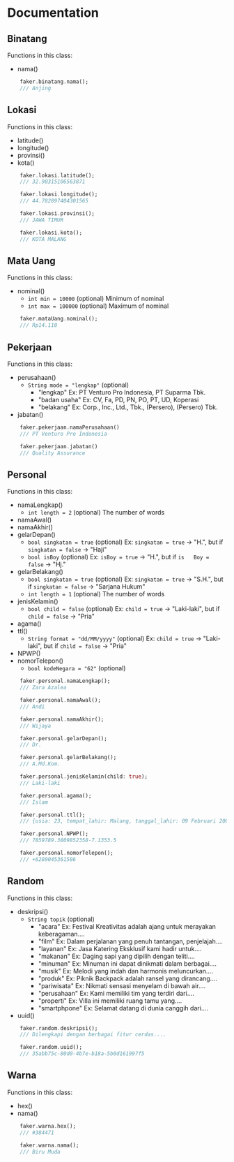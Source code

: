 # Documentation

## Binatang

Functions in this class:
- nama()

```dart
    faker.binatang.nama();
    /// Anjing
```

## Lokasi

Functions in this class:
- latitude()
- longitude()
- provinsi()
- kota()

```dart
    faker.lokasi.latitude();
    /// 32.90315106563871

    faker.lokasi.longitude();
    /// 44.782897404301565

    faker.lokasi.provinsi();
    /// JAWA TIMUR

    faker.lokasi.kota();
    /// KOTA MALANG
```

## Mata Uang

Functions in this class:
- nominal()
	- `int min = 10000`     (optional) Minimum of nominal
	- `int max = 100000`    (optional) Maximum of nominal

```dart
    faker.mataUang.nominal();
    /// Rp14.110
```

## Pekerjaan

Functions in this class:
- perusahaan()
	- `String mode = "lengkap"` (optional)
		- "lengkap"     Ex: PT Venturo Pro Indonesia, PT Suparma Tbk.
		- "badan usaha" Ex: CV, Fa, PD, PN, PO, PT, UD, Koperasi
		- "belakang"    Ex: Corp., Inc., Ltd., Tbk., (Persero), (Persero) Tbk.
- jabatan()

```dart
    faker.pekerjaan.namaPerusahaan()
    /// PT Venturo Pro Indonesia

    faker.pekerjaan.jabatan()
    /// Quality Assurance
```

## Personal

Functions in this class:
- namaLengkap()
  	- `int length = 2`  (optional) The number of words
- namaAwal()
- namaAkhir()
- gelarDepan()
  	- `bool singkatan = true`   (optional) Ex: `singkatan = true` 	-> "H.", but if `singkatan = false` -> "Haji"
  	- `bool isBoy`              (optional) Ex: `isBoy = true` -> "H.", but if `is	Boy = false` -> "Hj."
- gelarBelakang()
  	- `bool singkatan = true`   (optional) Ex: `singkatan = true` -> "S.H.", but if `singkatan = false` -> "Sarjana Hukum"
  	- `int length = 1`          (optional) The number of words
- jenisKelamin()
  	- `bool child = false`  (optional) Ex: `child = true` -> "Laki-laki", but if `child = false` -> "Pria"
- agama()
- ttl()
  	- `String format = "dd/MM/yyyy"`    (optional) Ex: `child = true` -> "Laki-laki", but if `child = false` -> "Pria"
- NPWP()
- nomorTelepon()
	- `bool kodeNegara = "62"` (optional)

```dart
    faker.personal.namaLengkap();
    /// Zara Azalea

    faker.personal.namaAwal();
    /// Andi

    faker.personal.namaAkhir();
    /// Wijaya

    faker.personal.gelarDepan();
    /// Dr.

    faker.personal.gelarBelakang();
    /// A.Md.Kom.

    faker.personal.jenisKelamin(child: true);
    /// Laki-laki

    faker.personal.agama();
    /// Islam

    faker.personal.ttl();
    /// {usia: 23, tempat_lahir: Malang, tanggal_lahir: 09 Februari 2000, label: Malang, 09 Februari 2000}

    faker.personal.NPWP();
	/// 7859789.3809852358-7.1353.5

    faker.personal.nomorTelepon();
	/// +6289045361586
```

## Random

Functions in this class:
- deskripsi()
	- `String topik` (optional)
		- "acara"       Ex: Festival Kreativitas adalah ajang untuk merayakan keberagaman....
		- "film"        Ex: Dalam perjalanan yang penuh tantangan, penjelajah....
		- "layanan"     Ex: Jasa Katering Eksklusif kami hadir untuk....
		- "makanan"     Ex: Daging sapi yang dipilih dengan teliti....
		- "minuman"     Ex: Minuman ini dapat dinikmati dalam berbagai....
		- "musik"       Ex: Melodi yang indah dan harmonis meluncurkan....
		- "produk"      Ex: Piknik Backpack adalah ransel yang dirancang....
		- "pariwisata"  Ex: Nikmati sensasi menyelam di bawah air....
		- "perusahaan"  Ex: Kami memiliki tim yang terdiri dari....
		- "properti"    Ex: Villa ini memiliki ruang tamu yang....
		- "smartphpone" Ex: Selamat datang di dunia canggih dari....
- uuid()

```dart
    faker.random.deskripsi();
    /// Dilengkapi dengan berbagai fitur cerdas....

    faker.random.uuid();
    /// 35abb75c-80d0-4b7e-b18a-5b0d161997f5
```

## Warna

Functions in this class:
- hex()
- nama()

```dart
    faker.warna.hex();
    /// #384471

    faker.warna.nama();
    /// Biru Muda
```